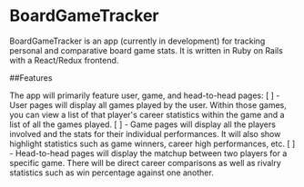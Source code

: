 # BoardGameTracker

BoardGameTracker is an app (currently in development) for tracking personal and comparative board game stats. It is written in Ruby on Rails with a React/Redux frontend.

##Features

The app will primarily feature user, game, and head-to-head pages:
[ ] - User pages will display all games played by the user. Within those games, you can view a list of that player's career statistics within the game and a list of all the games played.
[ ] - Game pages will display all the players involved and the stats for their individual performances. It will also show highlight statistics such as game winners, career high performances, etc.
[ ] - Head-to-head pages will display the matchup between two players for a specific game. There will be direct career comparisons as well as rivalry statistics such as win percentage against one another.
